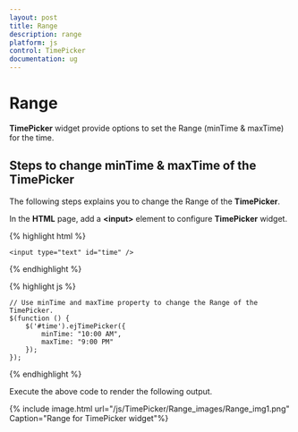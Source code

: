 ```yaml
---
layout: post
title: Range
description: range
platform: js
control: TimePicker
documentation: ug
---
```


# Range

**TimePicker** widget provide options to set the Range (minTime & maxTime) for the time.

## Steps to change minTime & maxTime of the TimePicker

The following steps explains you to change the Range of the **TimePicker**.

In the **HTML** page, add a **&lt;input&gt;** element to configure **TimePicker** widget.

{% highlight html %}

    <input type="text" id="time" />

{% endhighlight %}

{% highlight js %}

    // Use minTime and maxTime property to change the Range of the TimePicker.
    $(function () {
        $('#time').ejTimePicker({
            minTime: "10:00 AM",
            maxTime: "9:00 PM"
        });
    });
    
{% endhighlight %}


Execute the above code to render the following output.



{% include image.html url="/js/TimePicker/Range_images/Range_img1.png" Caption="Range for TimePicker widget"%}

